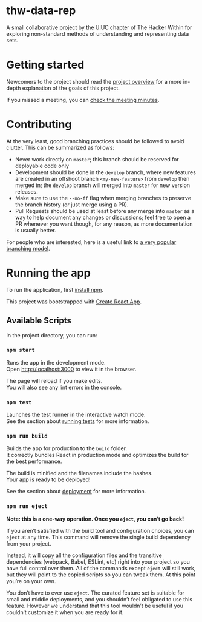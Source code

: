 # thw-data-rep
A small collaborative project by the UIUC chapter of The Hacker Within for exploring non-standard methods of understanding and representing data sets.

# Getting started
Newcomers to the project should read the [project overview](docs/Project_overview.pdf) for a more in-depth explanation of the goals of this project.

If you missed a meeting, you can [check the meeting minutes](docs/minutes).

# Contributing

At the very least, good branching practices should be followed to avoid clutter. This can be summarized as follows:

* Never work directly on `master`; this branch should be reserved for deployable code only
* Development should be done in the `develop` branch, where new features are created in an offshoot branch `<my-new-feature>` from `develop` then merged in; the `develop` branch will merged into `master` for new version releases.
* Make sure to use the `--no-ff` flag when merging branches to preserve the branch history (or just merge using a PR).
* Pull Requests should be used at least before any merge into `master` as a way to help document any changes or discussions; feel free to open a PR whenever you want though, for any reason, as more documentation is usually better.

For people who are interested, here is a useful link to [a very popular branching model](https://nvie.com/posts/a-successful-git-branching-model/).

# Running the app

To run the application, first [install npm](https://linuxize.com/post/how-to-install-node-js-on-ubuntu-18.04/).

This project was bootstrapped with [Create React App](https://github.com/facebook/create-react-app).

## Available Scripts

In the project directory, you can run:

### `npm start`

Runs the app in the development mode.<br />
Open [http://localhost:3000](http://localhost:3000) to view it in the browser.

The page will reload if you make edits.<br />
You will also see any lint errors in the console.

### `npm test`

Launches the test runner in the interactive watch mode.<br />
See the section about [running tests](https://facebook.github.io/create-react-app/docs/running-tests) for more information.

### `npm run build`

Builds the app for production to the `build` folder.<br />
It correctly bundles React in production mode and optimizes the build for the best performance.

The build is minified and the filenames include the hashes.<br />
Your app is ready to be deployed!

See the section about [deployment](https://facebook.github.io/create-react-app/docs/deployment) for more information.

### `npm run eject`

**Note: this is a one-way operation. Once you `eject`, you can’t go back!**

If you aren’t satisfied with the build tool and configuration choices, you can `eject` at any time. This command will remove the single build dependency from your project.

Instead, it will copy all the configuration files and the transitive dependencies (webpack, Babel, ESLint, etc) right into your project so you have full control over them. All of the commands except `eject` will still work, but they will point to the copied scripts so you can tweak them. At this point you’re on your own.

You don’t have to ever use `eject`. The curated feature set is suitable for small and middle deployments, and you shouldn’t feel obligated to use this feature. However we understand that this tool wouldn’t be useful if you couldn’t customize it when you are ready for it.
